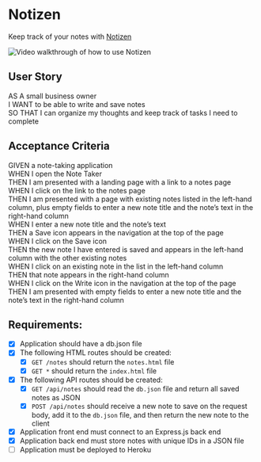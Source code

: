 # Notizen

Keep track of your notes with [Notizen]("https://clareradtke.github.io/Notizen/)

![Video walkthrough of how to use Notizen]("./public/assets/images/walkthough.gif")

## User Story
AS A small business owner  
I WANT to be able to write and save notes  
SO THAT I can organize my thoughts and keep track of tasks I need to complete  

## Acceptance Criteria
GIVEN a note-taking application  
WHEN I open the Note Taker  
THEN I am presented with a landing page with a link to a notes page  
WHEN I click on the link to the notes page  
THEN I am presented with a page with existing notes listed in the left-hand column, plus empty fields to enter a new note title and the note’s text in the right-hand column  
WHEN I enter a new note title and the note’s text  
THEN a Save icon appears in the navigation at the top of the page  
WHEN I click on the Save icon  
THEN the new note I have entered is saved and appears in the left-hand column with the other existing notes  
WHEN I click on an existing note in the list in the left-hand column  
THEN that note appears in the right-hand column  
WHEN I click on the Write icon in the navigation at the top of the page  
THEN I am presented with empty fields to enter a new note title and the note’s text in the right-hand column  

## Requirements:
  - [x] Application should have a db.json file
  - [x] The following HTML routes should be created:
    - [x] `GET /notes` should return the `notes.html` file
    - [x] `GET *` should return the `index.html` file
  - [x] The following API routes should be created:
    - [x] `GET /api/notes` should read the `db.json` file and return all saved notes as JSON
    - [x] `POST /api/notes` should receive a new note to save on the request body, add it to the `db.json` file, and then return the new note to the client

  - [x] Application front end must connect to an Express.js back end
  - [x] Application back end must store notes with unique IDs in a JSON file
  - [ ] Application must be deployed to Heroku